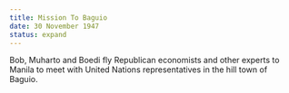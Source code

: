 ```yaml
---
title: Mission To Baguio
date: 30 November 1947 
status: expand
---
```

 Bob, Muharto and Boedi fly Republican economists and other experts to Manila to meet with United Nations representatives in the hill town of Baguio.